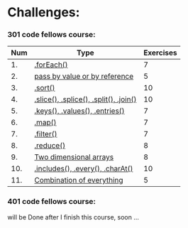 # Challenges:

### 301 code fellows course:

| **Num** | **Type** | **Exercises** |
| --- | --- | --- |
| 1. | [.forEach()](https://github.com/Ahmad-Sawalqeh/data-structures-and-algorithms/tree/master/code-challenges/for-each) | 7 |
| 2. | [pass by value or by reference](https://github.com/Ahmad-Sawalqeh/data-structures-and-algorithms/tree/master/code-challenges/value-vs-reference) | 5 |
| 3. | [.sort()](https://github.com/Ahmad-Sawalqeh/data-structures-and-algorithms/tree/master/code-challenges/sort) | 10 |
| 4. | [.slice(), .splice(), .split(), .join()](https://github.com/Ahmad-Sawalqeh/data-structures-and-algorithms/tree/master/code-challenges/Array-and-String-Methods) | 10 |
| 5. | [.keys(), .values(), .entries()](https://github.com/Ahmad-Sawalqeh/data-structures-and-algorithms/tree/master/code-challenges/Object.keys-values-entries) | 7 |
| 6. | [.map()](https://github.com/Ahmad-Sawalqeh/data-structures-and-algorithms/tree/master/code-challenges/map) | 7 |
| 7. | [.filter()](https://github.com/Ahmad-Sawalqeh/data-structures-and-algorithms/tree/master/code-challenges/filter) | 7 |
| 8. | [.reduce()](https://github.com/Ahmad-Sawalqeh/data-structures-and-algorithms/tree/master/code-challenges/reduce) | 8 |
| 9. | [Two dimensional arrays](https://github.com/Ahmad-Sawalqeh/data-structures-and-algorithms/tree/master/code-challenges/Two-dimensional-arrays) | 8 | 
| 10. | [.includes(), .every(), .charAt()](https://github.com/Ahmad-Sawalqeh/data-structures-and-algorithms/tree/master/code-challenges/string-method) | 10 |
| 11. | [Combination of everything](https://github.com/Ahmad-Sawalqeh/data-structures-and-algorithms/tree/master/code-challenges/Combination-of-all-methods) | 5 |


### 401 code fellows course:

will be Done after I finish this course, soon ...
